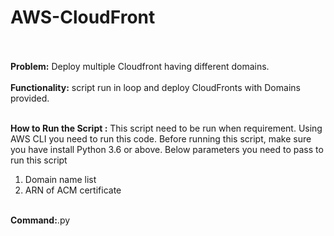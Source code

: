 # AWS-CloudFront<br><br>

<b>Problem:</b> Deploy multiple Cloudfront having different domains.<br><br>
<b>Functionality:</b> script run in loop and deploy CloudFronts with Domains provided.<br><br>

<b>How to Run the Script :</b>  This script need to be run when requirement. Using AWS CLI you need to run this code. 
Before running this script, make sure you have install Python 3.6 or above. 
Below parameters you need to pass to run this script
<ol>
	<li>Domain name list 
	<li>ARN of ACM certificate
</ol>
<br>
<b>Command:</b python3 <Script_name>.py
